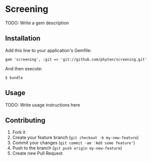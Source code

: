 # Screening

TODO: Write a gem description

## Installation

Add this line to your application's Gemfile:

    gem 'screening', :git => 'git://github.com/phyten/screening.git'

And then execute:

    $ bundle

## Usage

TODO: Write usage instructions here

## Contributing

1. Fork it
2. Create your feature branch (`git checkout -b my-new-feature`)
3. Commit your changes (`git commit -am 'Add some feature'`)
4. Push to the branch (`git push origin my-new-feature`)
5. Create new Pull Request
